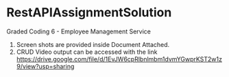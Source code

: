 # RestAPIAssignmentSolution
Graded Coding 6 - Employee Management Service

1) Screen shots are provided inside Document Attached.
2) CRUD Video output can be accessed with the link  https://drive.google.com/file/d/1EvJW6cpRlbnlmbm1dvmYGwprKST2w1z9/view?usp=sharing
